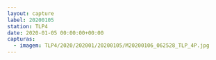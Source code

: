```yaml
---
layout: capture
label: 20200105
station: TLP4
date: 2020-01-05 00:00:00+00:00
capturas:
  - imagem: TLP4/2020/202001/20200105/M20200106_062528_TLP_4P.jpg
---
```

